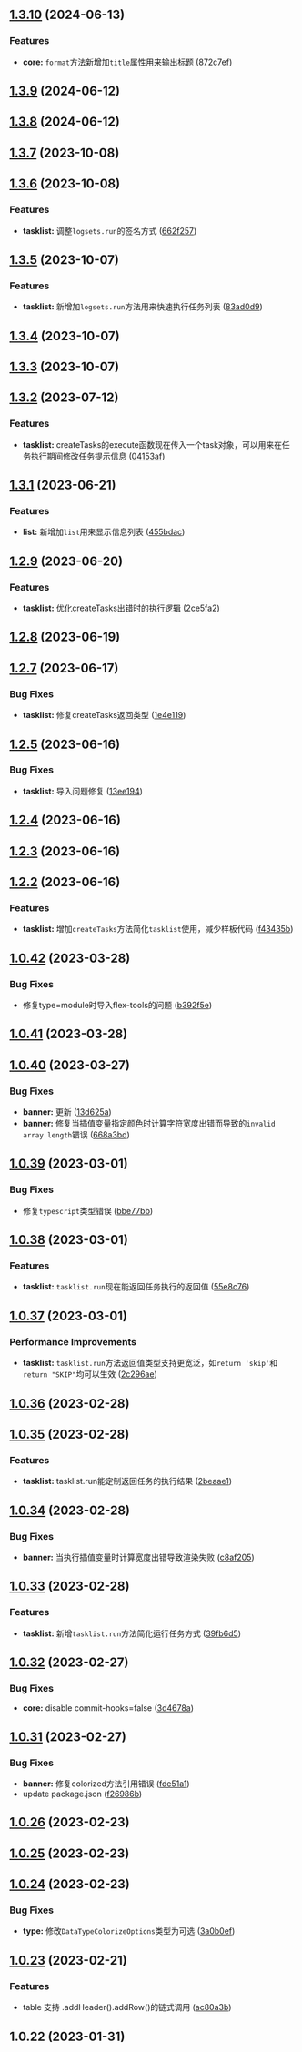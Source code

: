 ## [1.3.10](https://gitee.com/zhangfisher/logsets/compare/1.3.9...1.3.10) (2024-06-13)


### Features

* **core:** `format`方法新增加`title`属性用来输出标题 ([872c7ef](https://gitee.com/zhangfisher/logsets/commits/872c7effe4a04f27aeec39b2c97df9747fc13067))



## [1.3.9](https://gitee.com/zhangfisher/logsets/compare/1.3.8...1.3.9) (2024-06-12)



## [1.3.8](https://gitee.com/zhangfisher/logsets/compare/1.3.7...1.3.8) (2024-06-12)



## [1.3.7](https://gitee.com/zhangfisher/logsets/compare/1.3.6...1.3.7) (2023-10-08)



## [1.3.6](https://gitee.com/zhangfisher/logsets/compare/1.3.5...1.3.6) (2023-10-08)


### Features

* **tasklist:** 调整`logsets.run`的签名方式 ([662f257](https://gitee.com/zhangfisher/logsets/commits/662f257bfae7fcc4496ff5c678d9b49b029d1020))



## [1.3.5](https://gitee.com/zhangfisher/logsets/compare/1.3.4...1.3.5) (2023-10-07)


### Features

* **tasklist:** 新增加`logsets.run`方法用来快速执行任务列表 ([83ad0d9](https://gitee.com/zhangfisher/logsets/commits/83ad0d9dabc17a3c4d3966ef704c43e54c927315))



## [1.3.4](https://gitee.com/zhangfisher/logsets/compare/1.3.3...1.3.4) (2023-10-07)



## [1.3.3](https://gitee.com/zhangfisher/logsets/compare/1.3.2...1.3.3) (2023-10-07)



## [1.3.2](https://gitee.com/zhangfisher/logsets/compare/1.3.1...1.3.2) (2023-07-12)


### Features

* **tasklist:** createTasks的execute函数现在传入一个task对象，可以用来在任务执行期间修改任务提示信息 ([04153af](https://gitee.com/zhangfisher/logsets/commits/04153af61f2fd6ce3a87645f56f659ce760c1b6a))



## [1.3.1](https://gitee.com/zhangfisher/logsets/compare/1.2.9...1.3.1) (2023-06-21)


### Features

* **list:** 新增加`list`用来显示信息列表 ([455bdac](https://gitee.com/zhangfisher/logsets/commits/455bdac8eed4b4ddab893c088f1008105fd75f69))



## [1.2.9](https://gitee.com/zhangfisher/logsets/compare/1.2.8...1.2.9) (2023-06-20)


### Features

* **tasklist:** 优化createTasks出错时的执行逻辑 ([2ce5fa2](https://gitee.com/zhangfisher/logsets/commits/2ce5fa232a9cdbc0a6b5dca968fddb76640b273d))



## [1.2.8](https://gitee.com/zhangfisher/logsets/compare/1.2.7...1.2.8) (2023-06-19)



## [1.2.7](https://gitee.com/zhangfisher/logsets/compare/1.2.5...1.2.7) (2023-06-17)


### Bug Fixes

* **tasklist:** 修复createTasks返回类型 ([1e4e119](https://gitee.com/zhangfisher/logsets/commits/1e4e119ba31ed0c98a74dc7ecf7cc065c16eb297))



## [1.2.5](https://gitee.com/zhangfisher/logsets/compare/1.2.4...1.2.5) (2023-06-16)


### Bug Fixes

* **tasklist:** 导入问题修复 ([13ee194](https://gitee.com/zhangfisher/logsets/commits/13ee194b50f5c1ed28726f522ea27692ad61364e))



## [1.2.4](https://gitee.com/zhangfisher/logsets/compare/1.2.3...1.2.4) (2023-06-16)



## [1.2.3](https://gitee.com/zhangfisher/logsets/compare/1.2.2...1.2.3) (2023-06-16)



## [1.2.2](https://gitee.com/zhangfisher/logsets/compare/1.0.42...1.2.2) (2023-06-16)


### Features

* **tasklist:** 增加`createTasks`方法简化`tasklist`使用，减少样板代码 ([f43435b](https://gitee.com/zhangfisher/logsets/commits/f43435b48439e65fd5ab8c878f4c5ed134c1b14d))



## [1.0.42](https://gitee.com/zhangfisher/logsets/compare/1.0.41...1.0.42) (2023-03-28)


### Bug Fixes

* 修复type=module时导入flex-tools的问题 ([b392f5e](https://gitee.com/zhangfisher/logsets/commits/b392f5e021b7609d6a03e672af6468ed8d534db9))



## [1.0.41](https://gitee.com/zhangfisher/logsets/compare/1.0.40...1.0.41) (2023-03-28)



## [1.0.40](https://gitee.com/zhangfisher/logsets/compare/1.0.39...1.0.40) (2023-03-27)


### Bug Fixes

* **banner:** 更新 ([13d625a](https://gitee.com/zhangfisher/logsets/commits/13d625a8abd598802b53d6895ff6584639dc707b))
* **banner:** 修复当插值变量指定颜色时计算字符宽度出错而导致的`invalid array length`错误 ([668a3bd](https://gitee.com/zhangfisher/logsets/commits/668a3bd85cf6991c8eea09c3028b8d48ddab0572))



## [1.0.39](https://gitee.com/zhangfisher/logsets/compare/1.0.38...1.0.39) (2023-03-01)


### Bug Fixes

* 修复`typescript`类型错误 ([bbe77bb](https://gitee.com/zhangfisher/logsets/commits/bbe77bb1d1c77fe5b827d090987e338439f17b83))



## [1.0.38](https://gitee.com/zhangfisher/logsets/compare/1.0.37...1.0.38) (2023-03-01)


### Features

* **tasklist:** `tasklist.run`现在能返回任务执行的返回值 ([55e8c76](https://gitee.com/zhangfisher/logsets/commits/55e8c7635dcc03c66c881764473d20ce96ed228a))



## [1.0.37](https://gitee.com/zhangfisher/logsets/compare/1.0.36...1.0.37) (2023-03-01)


### Performance Improvements

* **tasklist:** `tasklist.run`方法返回值类型支持更宽泛，如`return 'skip'`和`return "SKIP"`均可以生效 ([2c296ae](https://gitee.com/zhangfisher/logsets/commits/2c296aebff87afb12c9249503f77ac5ef9c0651f))



## [1.0.36](https://gitee.com/zhangfisher/logsets/compare/1.0.35...1.0.36) (2023-02-28)



## [1.0.35](https://gitee.com/zhangfisher/logsets/compare/1.0.34...1.0.35) (2023-02-28)


### Features

* **tasklist:** tasklist.run能定制返回任务的执行结果 ([2beaae1](https://gitee.com/zhangfisher/logsets/commits/2beaae105488938c8f20aa85fe76d56c820fcfef))



## [1.0.34](https://gitee.com/zhangfisher/logsets/compare/v1.0.33...1.0.34) (2023-02-28)


### Bug Fixes

* **banner:** 当执行插值变量时计算宽度出错导致渲染失败 ([c8af205](https://gitee.com/zhangfisher/logsets/commits/c8af2057e804223321a7e3814b35c214d5d3b980))



## [1.0.33](https://gitee.com/zhangfisher/logsets/compare/v1.0.32...v1.0.33) (2023-02-28)


### Features

* **tasklist:** 新增`tasklist.run`方法简化运行任务方式 ([39fb6d5](https://gitee.com/zhangfisher/logsets/commits/39fb6d52eeb1c3a8eaffc00dfb1a66d1ff0b559c))



## [1.0.32](https://gitee.com/zhangfisher/logsets/compare/v1.0.31...v1.0.32) (2023-02-27)


### Bug Fixes

* **core:** disable <npm version patch> commit-hooks=false ([3d4678a](https://gitee.com/zhangfisher/logsets/commits/3d4678a8e8ac0b1bb2db645dc35d826868caa7fc))



## [1.0.31](https://gitee.com/zhangfisher/logsets/compare/v1.0.26...v1.0.31) (2023-02-27)


### Bug Fixes

* **banner:** 修复colorized方法引用错误 ([fde51a1](https://gitee.com/zhangfisher/logsets/commits/fde51a1a0292edebb26dd6bc8bd1a35d0dc7b73e))
* update package.json ([f26986b](https://gitee.com/zhangfisher/logsets/commits/f26986ba6357bd43d9765ba8f8f61bea618b19e4))



## [1.0.26](https://gitee.com/zhangfisher/logsets/compare/v1.0.25...v1.0.26) (2023-02-23)



## [1.0.25](https://gitee.com/zhangfisher/logsets/compare/v1.0.24...v1.0.25) (2023-02-23)



## [1.0.24](https://gitee.com/zhangfisher/logsets/compare/v1.0.23...v1.0.24) (2023-02-23)


### Bug Fixes

* **type:** 修改`DataTypeColorizeOptions`类型为可选 ([3a0b0ef](https://gitee.com/zhangfisher/logsets/commits/3a0b0ef8924a0d218253c78f8ba53b1775b74118))



## [1.0.23](https://gitee.com/zhangfisher/logsets/compare/v1.0.22...v1.0.23) (2023-02-21)


### Features

* table 支持 .addHeader().addRow()的链式调用 ([ac80a3b](https://gitee.com/zhangfisher/logsets/commits/ac80a3b83d48068b10e00a1af7ad6a81d271e2ae))



## 1.0.22 (2023-01-31)



